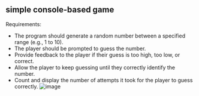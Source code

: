 ## simple console-based game

Requirements:
- The program should generate a random number between a specified range (e.g., 1 to 10).
- The player should be prompted to guess the number.
- Provide feedback to the player if their guess is too high, too low, or correct.
- Allow the player to keep guessing until they correctly identify the number.
- Count and display the number of attempts it took for the player to guess correctly.
![image](https://github.com/mrnazu/guess-the-number/assets/108541991/d5e7311f-9146-4d3f-86d2-418b994f50d7)
